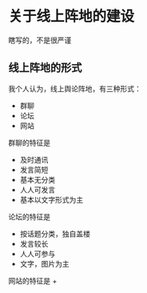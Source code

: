 # 关于线上阵地的建设
瞎写的，不是很严谨
## 线上阵地的形式
我个人认为，线上舆论阵地，有三种形式：
+ 群聊
+ 论坛
+ 网站

群聊的特征是
+ 及时通讯
+ 发言简短
+ 基本无分类
+ 人人可发言
+ 基本以文字形式为主

论坛的特征是
+ 按话题分类，独自盖楼
+ 发言较长
+ 人人可参与
+ 文字，图片为主

网站的特征是
+ 
<!--stackedit_data:
eyJoaXN0b3J5IjpbLTgyNzQ0MzcyNF19
-->